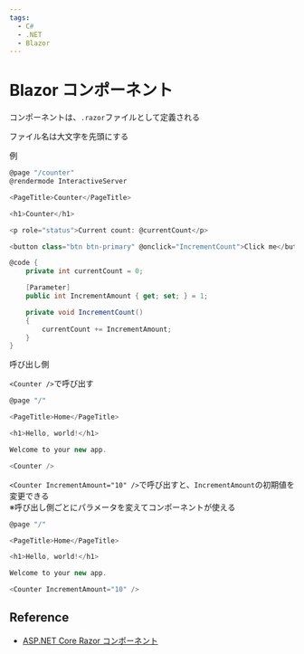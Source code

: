 ```yaml
---
tags:
  - C#
  - .NET
  - Blazor
---
```


# Blazor コンポーネント

コンポーネントは、`.razor`ファイルとして定義される

ファイル名は大文字を先頭にする

例

```cs title="Counter.razor"
@page "/counter"
@rendermode InteractiveServer

<PageTitle>Counter</PageTitle>

<h1>Counter</h1>

<p role="status">Current count: @currentCount</p>

<button class="btn btn-primary" @onclick="IncrementCount">Click me</button>

@code {
    private int currentCount = 0;

    [Parameter]
    public int IncrementAmount { get; set; } = 1;

    private void IncrementCount()
    {
        currentCount += IncrementAmount;
    }
}
```

呼び出し側

`<Counter />`で呼び出す

```cs
@page "/"

<PageTitle>Home</PageTitle>

<h1>Hello, world!</h1>

Welcome to your new app.

<Counter />
```


`<Counter IncrementAmount="10" />`で呼び出すと、`IncrementAmount`の初期値を変更できる<br>
※呼び出し側ごとにパラメータを変えてコンポーネントが使える

```cs
@page "/"

<PageTitle>Home</PageTitle>

<h1>Hello, world!</h1>

Welcome to your new app.

<Counter IncrementAmount="10" />
```

## Reference
- [ASP.NET Core Razor コンポーネント](https://learn.microsoft.com/ja-jp/aspnet/core/blazor/components/?view=aspnetcore-8.0&source=recommendations)